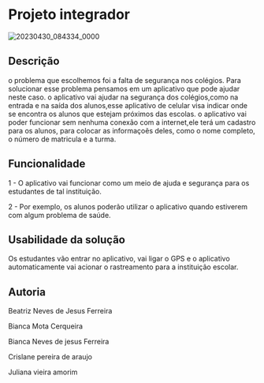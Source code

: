 # Projeto integrador

![20230430_084334_0000](https://user-images.githubusercontent.com/130578812/235787537-e2d7c5da-1955-4216-aec5-11d664d8c6c0.png)

## Descrição 
o problema que escolhemos foi a falta de segurança nos colégios. Para solucionar esse problema pensamos em um aplicativo que pode ajudar neste caso. o aplicativo vai ajudar na segurança dos colégios,como na entrada e na saída dos alunos,esse aplicativo de celular visa indicar onde se encontra os alunos que estejam próximos das escolas. o aplicativo vai poder funcionar sem nenhuma conexão com a internet,ele terá um cadastro para os alunos, 
para colocar as informaçoẽs deles, como o nome completo, o número de matricula e a turma. 

## Funcionalidade
1 - O aplicativo vai funcionar como um meio de ajuda e segurança para os estudantes de tal instituição. 

2 - Por exemplo, os alunos poderão utilizar o aplicativo quando estiverem com algum problema de saúde. 



## Usabilidade da solução
Os estudantes vão entrar no aplicativo, vai ligar o GPS e o aplicativo automaticamente vai acionar o rastreamento para a instituição escolar.


## Autoria
Beatriz Neves de Jesus Ferreira


Bianca Mota Cerqueira


Bianca Neves de jesus Ferreira


Crislane pereira de araujo


Juliana vieira amorim

